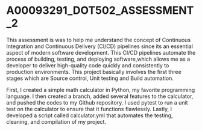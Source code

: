 # A00093291_DOT502_ASSESSMENT_2

This assessment is was to help me understand the concept of Continuous Integration and Continuous Delivery (CI/CD) pipelines since its an essential aspect of modern software development. This CI/CD pipelines automate the process of building, testing, and deploying software,which allows me as a developer to deliver high-quality code quickly and consistently to production environments. 
This project basically involves the first three stages which are Source control, Unit testing and Build automation.

First, I created a simple math calculator in Python, my favorite programming language.
I then created a branch, added several features to the calculator, and pushed the codes to my Github repository.
I used pytest to run a unit test on the calculator to ensure that it functions flawlessly.
Lastly, I developed a script called calculator.yml that automates the testing, cleaning, and compilation of my project.

